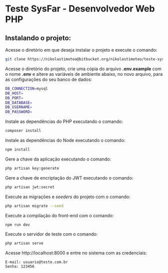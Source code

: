 # Teste SysFar - Desenvolvedor Web PHP

## Instalando o projeto:

Acesse o diretório em que deseja instalar o projeto e execute o comando:
``` bash
git clone https://nikolastimoteo@bitbucket.org/nikolastimoteo/teste-sysfar.git
```

Acesse o diretório do projeto, crie uma cópia do arquivo **.env.example** com o nome **.env** e altere as variáveis de ambiente abaixo, no novo arquivo, para as configurações do seu banco de dados:
``` bash
DB_CONNECTION=mysql
DB_HOST=
DB_PORT=
DB_DATABASE=
DB_USERNAME=
DB_PASSWORD=
```

Instale as dependências do PHP executando o comando:
``` bash
composer install
```

Instale as dependências do Node executando o comando:
``` bash
npm install
```

Gere a chave da aplicação executando o comando:
``` bash
php artisan key:generate
```

Gere a chave de encriptação do JWT executando o comando:
``` bash
php artisan jwt:secret
```

Execute as migrações e *seeders* do projeto com o comando:
``` bash
php artisan migrate --seed
```

Execute a compilação do front-end com o comando:
``` bash
npm run dev
```

Execute o servidor de teste com o comando:
``` bash
php artisan serve
```

Acesse http://localhost:8000 e entre no sistema com as credenciais:
```
E-mail: usuario@teste.com.br
Senha: 123456
```